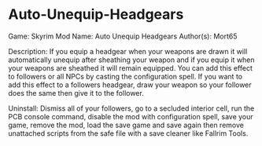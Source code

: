 ﻿# Auto-Unequip-Headgears
Game: Skyrim 
Mod Name: Auto Unequip Headgears Author(s): Mort65

Description:
If you equip a headgear when your weapons are drawn it will automatically unequip after sheathing your weapon and if you equip it when your weapons are sheathed it will remain equipped. You can add this effect to followers or all NPCs by casting the configuration spell. If you want to add this effect to a followers headgear, draw your weapon so your follower does the same then give it to the follower.


Uninstall:
Dismiss all of your followers, go to a secluded interior cell, run the PCB console command, disable the mod with configuration spell, save your game, remove the mod, load the save game and save again then remove unattached scripts from the safe file with a save cleaner like Fallrim Tools.


